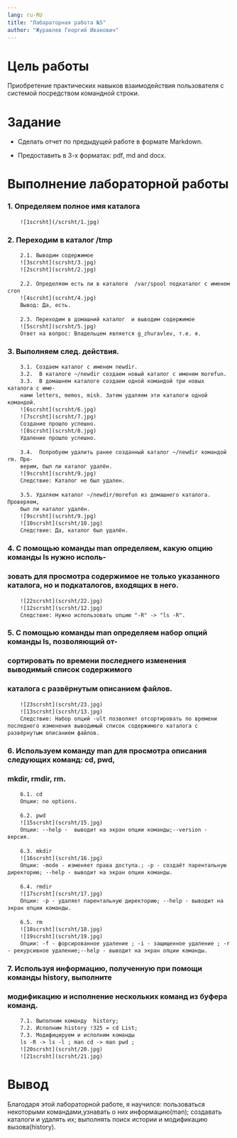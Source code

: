 ```yaml
---
lang: ru-RU
title: "Лабараторная работа №5"
author: "Журавлев Георгий Иванович"
---
```


# Цель работы
Приобретение практических навыков взаимодействия пользователя с системой посредством командной строки.

# Задание

* Сделать отчет по предыдущей работе в формате Markdown.

* Предоставить в 3-х форматах: pdf, md and docx.

# Выполнение лабораторной работы

### 1. Определяем полное имя каталога

        ![1scrsht](/scrsht/1.jpg)

### 2. Переходим в каталог /tmp

        2.1. Выводим содержимое
        ![3scrsht](scrsht/3.jpg)
        ![2scrsht](scrsht/2.jpg)

        2.2. Определяем есть ли в каталоге  /var/spool подкаталог с именем cron
        ![4scrsht](scrsht/4.jpg)
        Вывод: Да, есть.

        2.3. Переходим в домашний каталог  и выводим содержимое
        ![5scrsht](scrsht/5.jpg)
        Ответ на вопрос: Владельцем является g_zhuravlev, т.е. я.

### 3. Выполняем след. действия.

        3.1. Создаем каталог с именем newdir.
        3.2.  В каталоге ~/newdir создаем новый каталог с именем morefun.
        3.3.  В домашнем каталоге создаем одной командой три новых каталога с име-
        нами letters, memos, misk. Затем удаляем эти каталоги одной командой.
        ![6scrsht](scrsht/6.jpg)
        ![7scrsht](scrsht/7.jpg)
        Создание прошло успешно.
        ![8scrsht](scrsht/8.jpg)
        Удаление прошло успешно.

        3.4.  Попробуем удалить ранее созданный каталог ~/newdir командой rm. Про-
        верим, был ли каталог удалён.
        ![9scrsht](scrsht/9.jpg)
        Следствие: Каталог не был удален.

        3.5. Удаляем каталог ~/newdir/morefun из домашнего каталога. Проверяем,
        был ли каталог удалён.
        ![9scrsht](scrsht/9.jpg)
        ![10scrsht](scrsht/10.jpg)
        Следствие: Да, каталог был удалён.

### 4. С помощью команды man определяем, какую опцию команды ls нужно исполь-
###    зовать для просмотра содержимое не только указанного каталога, но  и подкаталогов, входящих в него.
        ![22scrsht](scrsht/22.jpg)
        ![12scrsht](scrsht/12.jpg)
        Следствие: Нужно использовать опцию "-R" -> "ls -R".

### 5.  С помощью команды man определяем набор опций команды ls, позволяющий от-
###     сортировать по времени последнего изменения выводимый список содержимого
###     каталога с развёрнутым описанием файлов.
        ![23scrsht](scrsht/23.jpg)
        ![13scrsht](scrsht/13.jpg)
        Следствие: Набор опций -ult позволяет отсортировать по времени последнего изменения выводимый список содержимого каталога с развёрнутым описанием файлов.

### 6. Используем команду man для просмотра описания следующих команд: cd, pwd,
###    mkdir, rmdir, rm.
        6.1. cd
        Опции: no options.

        6.2. pwd
        ![15scrsht](scrsht/15.jpg)
        Опции: --help -  выводит на экран опции команды;--version - версия.

        6.3. mkdir
        ![16scrsht](scrsht/16.jpg)
        Опции: -mode - изменяет права доступа.; -p - создаёт парентальную директорию; --help - выводит на экран опции команды.

        6.4. rmdir
        ![17scrsht](scrsht/17.jpg)
        Опции: -p - удаляет парентальную директорию; --help - выводит на экран опции команды.

        6.5. rm
        ![18scrsht](scrsht/18.jpg)
        ![19scrsht](scrsht/19.jpg)
        Опции: -f - форсированное удаление ; -i - защищенное удаление ; -r - рекурсивное удаление;--help - выводит на экран опции команды.

### 7. Используя информацию, полученную при помощи команды history, выполните
### модификацию и исполнение нескольких команд из буфера команд.

        7.1. Выполним команду  history;  
        7.2. Исполним history !325 = cd List;
        7.3. Модифицируем и исполним команды
        ls -R -> ls -l ; man cd -> man pwd ;
        ![20scrsht](scrsht/20.jpg)
        ![21scrsht](scrsht/21.jpg)

# Вывод
Благодаря этой лабораторной работе, я научился: пользоваться некоторыми командами,узнавать о них информацию(man); создавать каталоги и удалять их; выполнять поиск истории и модификацию вызова(history).

